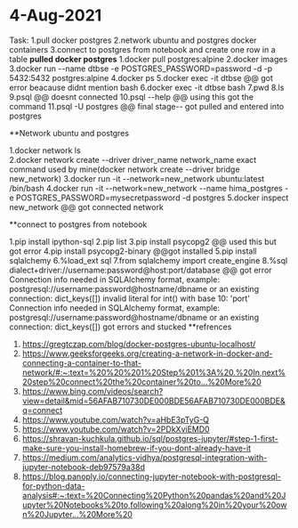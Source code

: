 # 4-Aug-2021
Task:
  1.pull docker postgres
  2.network ubuntu and postgres docker containers
  3.connect to postgres from notebook and create one row in a table
 **pulled docker postgres**
   1.docker pull postgres:alpine
   2.docker images
   3.docker run --name dtbse -e POSTGRES_PASSWORD=password -d -p 5432:5432 postgres:alpine
   4.docker ps
   5.docker exec -it dtbse 
   @@ got error beacause didnt mention bash
   6.docker exec -it dtbse bash
   7.pwd
   8.ls
   9.psql
   @@ doesnt connected
   10.psql --help
   @@ using this got the command
   11.psql -U postgres
   @@ final stage-- got pulled and entered into postgres
   
   **Network ubuntu and postgres
  
1.docker network ls                               
2.docker network create --driver driver_name network_name
  exact command used by mine(docker network create --driver bridge new_network) 
3.docker run -it --network=new_network ubuntu:latest /bin/bash 
4.docker run -it --network=new_network --name hima_postgres -e POSTGRES_PASSWORD=mysecretpassword -d postgres
5.docker inspect new_network
@@ got connected network


**connect to postgres from notebook
  
  1.pip install ipython-sql
  2.pip list
  3.pip install psycopg2
  @@ used this but got error
  4.pip install psycopg2-binary
  @@got installed
  5.pip install sqlalchemy
  6.%load_ext sql
  7.from sqlalchemy import create_engine
  8.%sql dialect+driver://username:password@host:port/database
  @@ got error Connection info needed in SQLAlchemy format, example:
               postgresql://username:password@hostname/dbname
               or an existing connection: dict_keys([])
               invalid literal for int() with base 10: 'port'
               Connection info needed in SQLAlchemy format, example:
               postgresql://username:password@hostname/dbname
               or an existing connection: dict_keys([])
    got errors and stucked
 **refrences
 1. https://gregtczap.com/blog/docker-postgres-ubuntu-localhost/
 2. https://www.geeksforgeeks.org/creating-a-network-in-docker-and-connecting-a-container-to-that-network/#:~:text=%20%20%201%20Step%201%3A%20.%20In,next%20step%20connect%20the%20container%20to...%20More%20
 3. https://www.bing.com/videos/search?view=detail&mid=56AFAB710730DE000BDE56AFAB710730DE000BDE&q=connect
 4. https://www.youtube.com/watch?v=aHbE3pTyG-Q
 5. https://www.youtube.com/watch?v=2PDkXviEMD0
 6. https://shravan-kuchkula.github.io/sql/postgres-jupyter/#step-1-first-make-sure-you-install-homebrew-if-you-dont-already-have-it
 7. https://medium.com/analytics-vidhya/postgresql-integration-with-jupyter-notebook-deb97579a38d
 8. https://blog.panoply.io/connecting-jupyter-notebook-with-postgresql-for-python-data-analysis#:~:text=%20Connecting%20Python%20pandas%20and%20Jupyter%20Notebooks%20to,following%20along%20in%20your%20own%20Jupyter...%20More%20

